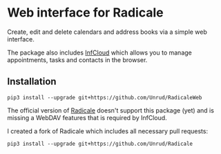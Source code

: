 # Web interface for Radicale

Create, edit and delete calendars and address books via a simple web interface.

The package also includes [InfCloud](https://www.inf-it.com/open-source/clients/infcloud/) which allows you to manage appointments, tasks and contacts in the browser.

## Installation

    pip3 install --upgrade git+https://github.com/Unrud/RadicaleWeb

The official version of [Radicale](https://github.com/Kozea/Radicale/) doesn't support this package (yet) and is missing a WebDAV features that is required by InfCloud.

I created a fork of Radicale which includes all necessary pull requests:

    pip3 install --upgrade git+https://github.com/Unrud/Radicale
